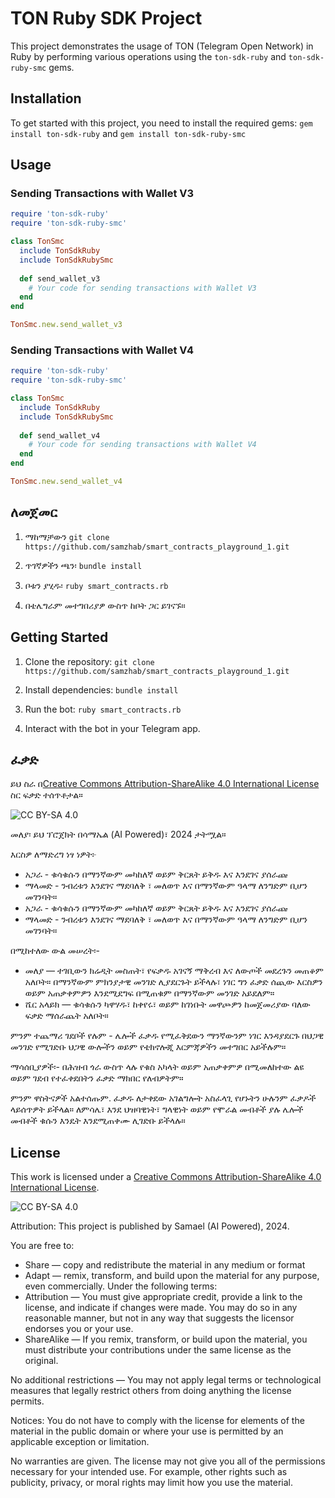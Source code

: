 # TON Ruby SDK Project

This project demonstrates the usage of TON (Telegram Open Network) in Ruby by performing various operations using the `ton-sdk-ruby` and `ton-sdk-ruby-smc` gems.

## Installation

To get started with this project, you need to install the required gems:
`gem install ton-sdk-ruby` and `gem install ton-sdk-ruby-smc`

## Usage 
### Sending Transactions with Wallet V3
``` ruby 
require 'ton-sdk-ruby'
require 'ton-sdk-ruby-smc'

class TonSmc
  include TonSdkRuby
  include TonSdkRubySmc
  
  def send_wallet_v3
    # Your code for sending transactions with Wallet V3
  end
end

TonSmc.new.send_wallet_v3
```

### Sending Transactions with Wallet V4
``` ruby
require 'ton-sdk-ruby'
require 'ton-sdk-ruby-smc'

class TonSmc
  include TonSdkRuby
  include TonSdkRubySmc
  
  def send_wallet_v4
    # Your code for sending transactions with Wallet V4
  end
end

TonSmc.new.send_wallet_v4
```
## ለመጀመር

1. ማከማቻውን `git clone https://github.com/samzhab/smart_contracts_playground_1.git`

2. ጥገኛዎችን ጫን፡ `bundle install`

3. ቦቱን ያሂዱ፡ `ruby smart_contracts.rb`

4. በቴሌግራም መተግበሪያዎ ውስጥ ከቦት ጋር ይገናኙ።

## Getting Started

1. Clone the repository: `git clone https://github.com/samzhab/smart_contracts_playground_1.git`

2. Install dependencies: `bundle install`

3. Run the bot: `ruby smart_contracts.rb`

4. Interact with the bot in your Telegram app.

## ፈቃድ
ይህ ስራ በ[Creative Commons Attribution-ShareAlike 4.0 International License](http://creativecommons.org/licenses/by-sa/4.0/) ስር ፍቃድ ተሰጥቶታል።

![CC BY-SA 4.0](https://i.creativecommons.org/l/by-sa/4.0/88x31.png)

መለያ፡ ይህ ፕሮጀክት በሳማኤል (AI Powered)፣ 2024 ታትሟል።

እርስዎ ለማድረግ ነፃ ነዎት፦
-  አጋራ  - ቁሳቁሱን በማንኛውም መካከለኛ ወይም ቅርጸት ይቅዱ እና እንደገና ያሰራጩ
-  ማላመድ  - ንብረቱን እንደገና ማደባለቅ ፣ መለወጥ እና በማንኛውም ዓላማ ለንግድም ቢሆን መገንባት።
-  አጋራ  - ቁሳቁሱን በማንኛውም መካከለኛ ወይም ቅርጸት ይቅዱ እና እንደገና ያሰራጩ
-  ማላመድ  - ንብረቱን እንደገና ማደባለቅ ፣ መለወጥ እና በማንኛውም ዓላማ ለንግድም ቢሆን መገንባት።

በሚከተለው ውል መሠረት፡-
-  መለያ — ተገቢውን ክሬዲት መስጠት፣ የፍቃዱ አገናኝ ማቅረብ እና ለውጦች መደረጉን መጠቆም አለቦት። በማንኛውም ምክንያታዊ መንገድ ሊያደርጉት ይችላሉ፣ ነገር ግን ፈቃድ ሰጪው እርስዎን ወይም አጠቃቀምዎን እንደሚደግፍ በሚጠቁም በማንኛውም መንገድ አይደለም።
- ሼር አላይክ — ቁሳቁሱን ካዋሃዱ፣ ከቀየሩ፣ ወይም ከገነቡት መዋጮዎን ከመጀመሪያው ባለው ፍቃድ ማሰራጨት አለቦት።

ምንም ተጨማሪ ገደቦች የሉም - ሌሎች ፈቃዱ የሚፈቅደውን ማንኛውንም ነገር እንዳያደርጉ በህጋዊ መንገድ የሚገድቡ ህጋዊ ውሎችን ወይም የቴክኖሎጂ እርምጃዎችን መተግበር አይችሉም።

ማሳሰቢያዎች፡-
በሕዝብ ጎራ ውስጥ ላሉ የቁስ አካላት ወይም አጠቃቀምዎ በሚመለከተው ልዩ ወይም ገደብ የተፈቀደበትን ፈቃድ ማክበር የለብዎትም።

ምንም ዋስትናዎች አልተሰጡም. ፈቃዱ ለታቀደው አገልግሎት አስፈላጊ የሆኑትን ሁሉንም ፈቃዶች ላይሰጥዎት ይችላል። ለምሳሌ፣ እንደ ህዝባዊነት፣ ግላዊነት ወይም የሞራል መብቶች ያሉ ሌሎች መብቶች ቁሱን እንዴት እንደሚጠቀሙ ሊገድቡ ይችላሉ።

## License
This work is licensed under a [Creative Commons Attribution-ShareAlike 4.0 International License](http://creativecommons.org/licenses/by-sa/4.0/).

![CC BY-SA 4.0](https://i.creativecommons.org/l/by-sa/4.0/88x31.png)

Attribution: This project is published by Samael (AI Powered), 2024.

You are free to:
- Share — copy and redistribute the material in any medium or format
- Adapt — remix, transform, and build upon the material for any purpose, even commercially.
Under the following terms:
- Attribution — You must give appropriate credit, provide a link to the license, and indicate if changes were made. You may do so in any reasonable manner, but not in any way that suggests the licensor endorses you or your use.
- ShareAlike — If you remix, transform, or build upon the material, you must distribute your contributions under the same license as the original.

No additional restrictions — You may not apply legal terms or technological measures that legally restrict others from doing anything the license permits.

Notices:
You do not have to comply with the license for elements of the material in the public domain or where your use is permitted by an applicable exception or limitation.

No warranties are given. The license may not give you all of the permissions necessary for your intended use. For example, other rights such as publicity, privacy, or moral rights may limit how you use the material.
